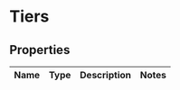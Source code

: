 
# Tiers

## Properties
Name | Type | Description | Notes
------------ | ------------- | ------------- | -------------



